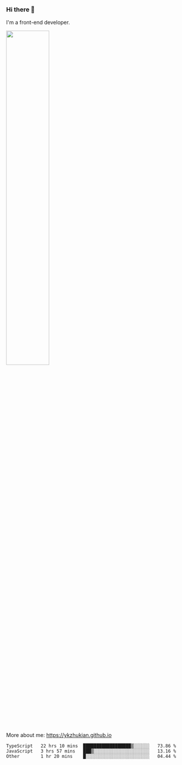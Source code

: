 ### Hi there 👋

I'm a front-end developer.

[<img width="48%" src="https://github-readme-stats.vercel.app/api?username=ykzhukian&show_icons=true&theme=dracula">](https://github.com/anuraghazra/github-readme-stats)

More about me: 
https://ykzhukian.github.io

<!--START_SECTION:waka-->

```text
TypeScript   22 hrs 10 mins  ██████████████████▒░░░░░░   73.86 %
JavaScript   3 hrs 57 mins   ███▒░░░░░░░░░░░░░░░░░░░░░   13.16 %
Other        1 hr 20 mins    █░░░░░░░░░░░░░░░░░░░░░░░░   04.44 %
```

<!--END_SECTION:waka-->
